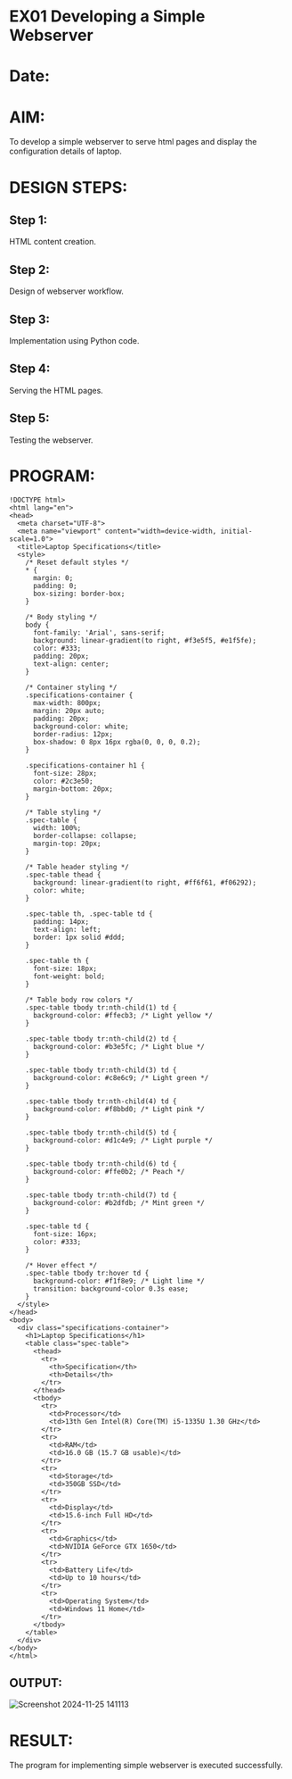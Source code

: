 # EX01 Developing a Simple Webserver

# Date:
# AIM:
To develop a simple webserver to serve html pages and display the configuration details of laptop.

# DESIGN STEPS:
## Step 1:
HTML content creation.

## Step 2:
Design of webserver workflow.

## Step 3:
Implementation using Python code.

## Step 4:
Serving the HTML pages.

## Step 5:
Testing the webserver.

# PROGRAM:

~~~
!DOCTYPE html>
<html lang="en">
<head>
  <meta charset="UTF-8">
  <meta name="viewport" content="width=device-width, initial-scale=1.0">
  <title>Laptop Specifications</title>
  <style>
    /* Reset default styles */
    * {
      margin: 0;
      padding: 0;
      box-sizing: border-box;
    }

    /* Body styling */
    body {
      font-family: 'Arial', sans-serif;
      background: linear-gradient(to right, #f3e5f5, #e1f5fe);
      color: #333;
      padding: 20px;
      text-align: center;
    }

    /* Container styling */
    .specifications-container {
      max-width: 800px;
      margin: 20px auto;
      padding: 20px;
      background-color: white;
      border-radius: 12px;
      box-shadow: 0 8px 16px rgba(0, 0, 0, 0.2);
    }

    .specifications-container h1 {
      font-size: 28px;
      color: #2c3e50;
      margin-bottom: 20px;
    }

    /* Table styling */
    .spec-table {
      width: 100%;
      border-collapse: collapse;
      margin-top: 20px;
    }

    /* Table header styling */
    .spec-table thead {
      background: linear-gradient(to right, #ff6f61, #f06292);
      color: white;
    }

    .spec-table th, .spec-table td {
      padding: 14px;
      text-align: left;
      border: 1px solid #ddd;
    }

    .spec-table th {
      font-size: 18px;
      font-weight: bold;
    }

    /* Table body row colors */
    .spec-table tbody tr:nth-child(1) td {
      background-color: #ffecb3; /* Light yellow */
    }

    .spec-table tbody tr:nth-child(2) td {
      background-color: #b3e5fc; /* Light blue */
    }

    .spec-table tbody tr:nth-child(3) td {
      background-color: #c8e6c9; /* Light green */
    }

    .spec-table tbody tr:nth-child(4) td {
      background-color: #f8bbd0; /* Light pink */
    }

    .spec-table tbody tr:nth-child(5) td {
      background-color: #d1c4e9; /* Light purple */
    }

    .spec-table tbody tr:nth-child(6) td {
      background-color: #ffe0b2; /* Peach */
    }

    .spec-table tbody tr:nth-child(7) td {
      background-color: #b2dfdb; /* Mint green */
    }

    .spec-table td {
      font-size: 16px;
      color: #333;
    }

    /* Hover effect */
    .spec-table tbody tr:hover td {
      background-color: #f1f8e9; /* Light lime */
      transition: background-color 0.3s ease;
    }
  </style>
</head>
<body>
  <div class="specifications-container">
    <h1>Laptop Specifications</h1>
    <table class="spec-table">
      <thead>
        <tr>
          <th>Specification</th>
          <th>Details</th>
        </tr>
      </thead>
      <tbody>
        <tr>
          <td>Processor</td>
          <td>13th Gen Intel(R) Core(TM) i5-1335U 1.30 GHz</td>
        </tr>
        <tr>
          <td>RAM</td>
          <td>16.0 GB (15.7 GB usable)</td>
        </tr>
        <tr>
          <td>Storage</td>
          <td>350GB SSD</td>
        </tr>
        <tr>
          <td>Display</td>
          <td>15.6-inch Full HD</td>
        </tr>
        <tr>
          <td>Graphics</td>
          <td>NVIDIA GeForce GTX 1650</td>
        </tr>
        <tr>
          <td>Battery Life</td>
          <td>Up to 10 hours</td>
        </tr>
        <tr>
          <td>Operating System</td>
          <td>Windows 11 Home</td>
        </tr>
      </tbody>
    </table>
  </div>
</body>
</html>
~~~
## OUTPUT:
![Screenshot 2024-11-25 141113](https://github.com/user-attachments/assets/0d231b17-2d68-41c6-ae9d-9fa3e7a4cb43)

# RESULT:
The program for implementing simple webserver is executed successfully.
